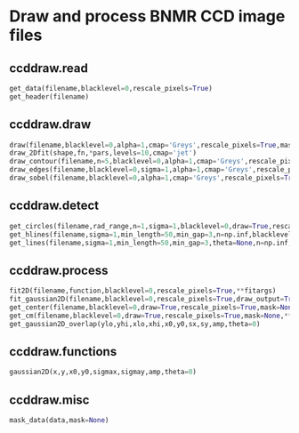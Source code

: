 # Draw and process BNMR CCD image files

## ccddraw.read
```python
get_data(filename,blacklevel=0,rescale_pixels=True)
get_header(filename)
```

## ccddraw.draw
```python
draw(filename,blacklevel=0,alpha=1,cmap='Greys',rescale_pixels=True,mask=None,**kwargs)
draw_2Dfit(shape,fn,*pars,levels=10,cmap='jet')
draw_contour(filename,n=5,blacklevel=0,alpha=1,cmap='Greys',rescale_pixels=True,**kwargs)
draw_edges(filename,blacklevel=0,sigma=1,alpha=1,cmap='Greys',rescale_pixels=True,draw_image=True,mask=None,**kwargs)
draw_sobel(filename,blacklevel=0,alpha=1,cmap='Greys',rescale_pixels=True,**kwargs)
```

## ccddraw.detect
```python
get_circles(filename,rad_range,n=1,sigma=1,blacklevel=0,draw=True,rescale_pixels=True,**kwargs)
get_hlines(filename,sigma=1,min_length=50,min_gap=3,n=np.inf,blacklevel=0,draw=True,rescale_pixels=True,**kwargs)
get_lines(filename,sigma=1,min_length=50,min_gap=3,theta=None,n=np.inf,blacklevel=0,draw=True,rescale_pixels=True,**kwargs)
```

## ccddraw.process
```python
fit2D(filename,function,blacklevel=0,rescale_pixels=True,**fitargs)
fit_gaussian2D(filename,blacklevel=0,rescale_pixels=True,draw_output=True,nicedraw=True,**kwargs)
get_center(filename,blacklevel=0,draw=True,rescale_pixels=True,mask=None,**kwargs)
get_cm(filename,blacklevel=0,draw=True,rescale_pixels=True,mask=None,**kwargs)
get_gaussian2D_overlap(ylo,yhi,xlo,xhi,x0,y0,sx,sy,amp,theta=0)
```

## ccddraw.functions
```python
gaussian2D(x,y,x0,y0,sigmax,sigmay,amp,theta=0)
```

## ccddraw.misc
```python
mask_data(data,mask=None)
```
